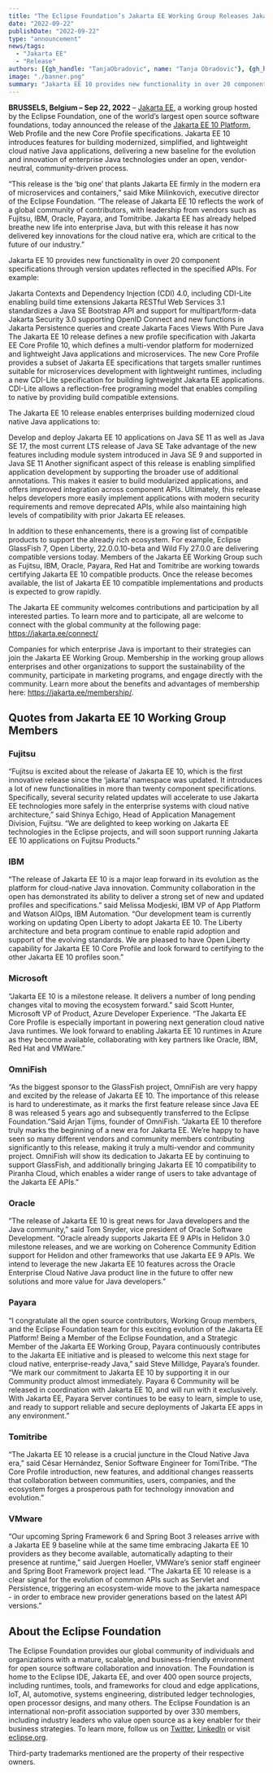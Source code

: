 ```yaml
---
title: "The Eclipse Foundation’s Jakarta EE Working Group Releases Jakarta EE 10 to Usher in the Era of Cloud Native Java "
date: "2022-09-22"
publishDate: "2022-09-22"
type: "announcement"
news/tags:
  - "Jakarta EE"
  - "Release"
authors: [{gh_handle: "TanjaObradovic", name: "Tanja Obradovic"}, {gh_handle: "ivargrimstad", name: "Ivar Grimstad"}]
image: "./banner.png"
summary: "Jakarta EE 10 provides new functionality in over 20 component specifications through version updates reflected in the specified APIs."
---
```


**BRUSSELS, Belgium – Sep 22, 2022** – [Jakarta EE](https://jakarta.ee), a working group hosted by the Eclipse Foundation, one of the world’s largest open source software foundations, today announced the release of the [Jakarta EE 10 Platform](https://jakarta.ee/release/10/), Web Profile and the new Core Profile specifications. Jakarta EE 10 introduces features for building modernized, simplified, and lightweight cloud native Java applications, delivering a new baseline for the evolution and innovation of enterprise Java technologies under an open, vendor-neutral, community-driven process. 

“This release is the ‘big one’ that plants Jakarta EE firmly in the modern era of microservices and containers,” said Mike Milinkovich, executive director of the Eclipse Foundation. “The release of Jakarta EE 10 reflects the work of a global community of contributors, with leadership from vendors such as Fujitsu, IBM, Oracle, Payara, and Tomitribe. Jakarta EE has already helped breathe new life into enterprise Java, but with this release it has now delivered key innovations for the cloud native era, which are critical to the future of our industry.” 

Jakarta EE 10 provides new functionality in over 20 component specifications through version updates reflected in the specified APIs. For example:

 Jakarta Contexts and Dependency Injection (CDI) 4.0, including CDI-Lite enabling build time extensions 
Jakarta RESTful Web Services 3.1 standardizes a Java SE Bootstrap API and support for multipart/form-data 
Jakarta Security 3.0 supporting OpenID Connect and new functions in Jakarta Persistence queries and create Jakarta Faces Views With Pure Java 
The Jakarta EE 10 release defines a new profile specification with Jakarta EE Core Profile 10, which defines a multi-vendor platform for modernized and lightweight Java applications and microservices. The new Core Profile provides a subset of Jakarta EE specifications that targets smaller runtimes suitable for microservices development with lightweight runtimes, including a new CDI-Lite specification for building lightweight Jakarta EE applications. CDI-Lite allows a reflection-free programing model that enables compiling to native by providing build compatible extensions.

The Jakarta EE 10 release enables enterprises building modernized cloud native Java applications to:

Develop and deploy Jakarta EE 10 applications on Java SE 11 as well as Java SE 17, the most current LTS release of Java SE
Take advantage of the new features including module system introduced in Java SE 9 and supported in Java SE 11 
Another significant aspect of this release is enabling simplified application development by supporting the broader use of additional annotations. This makes it easier to build modularized applications, and offers improved integration across component APIs. Ultimately, this release helps developers more easily implement applications with modern security requirements and remove deprecated APIs, while also maintaining high levels of compatibility with prior Jakarta EE releases.

In addition to these enhancements, there is a growing list of compatible products to support the already rich ecosystem. For example, Eclipse GlassFish 7, Open Liberty, 22.0.0.10-beta and Wild Fly 27.0.0 are delivering compatible versions today. Members of the Jakarta EE Working Group such as Fujitsu, IBM, Oracle, Payara, Red Hat and Tomitribe are working towards certifying Jakarta EE 10 compatible products. Once the release becomes available, the list of Jakarta EE 10 compatible implementations and products is expected to grow rapidly.

The Jakarta EE community welcomes contributions and participation by all interested parties. To learn more and to participate, all are welcome to connect with the global community at the following page: https://jakarta.ee/connect/ 

Companies for which enterprise Java is important to their strategies can join the Jakarta EE Working Group. Membership in the working group allows enterprises and other organizations to support the sustainability of the community, participate in marketing programs, and engage directly with the community. Learn more about the benefits and advantages of membership here: https://jakarta.ee/membership/.

## Quotes from Jakarta EE 10 Working Group Members

### Fujitsu
“Fujitsu is excited about the release of Jakarta EE 10, which is the first innovative release since the ‘jakarta’ namespace was updated. It introduces a lot of new functionalities in more than twenty component specifications. Specifically, several security related updates will accelerate to use Jakarta EE technologies more safely in the enterprise systems with cloud native architecture,” said Shinya Echigo, Head of Application Management Division, Fujitsu. “We are delighted to keep working on Jakarta EE technologies in the Eclipse projects, and will soon support running Jakarta EE 10 applications on Fujitsu Products.”

### IBM
“The release of Jakarta EE 10 is a major leap forward in its evolution as the platform for cloud-native Java innovation. Community collaboration in the open has demonstrated its ability to deliver a strong set of new and updated profiles and specifications.” said Melissa Modjeski, IBM VP of App Platform and Watson AIOps, IBM Automation. “Our development team is currently working on updating Open Liberty to adopt Jakarta EE 10. The Liberty architecture and beta program continue to enable rapid adoption and support of the evolving standards. We are pleased to have Open Liberty capability for Jakarta EE 10 Core Profile and look forward to certifying to the other Jakarta EE 10 profiles soon.”

### Microsoft
“Jakarta EE 10 is a milestone release. It delivers a number of long pending changes vital to moving the ecosystem forward.” said Scott Hunter, Microsoft VP of Product, Azure Developer Experience. “The Jakarta EE Core Profile is especially important in powering next generation cloud native Java runtimes. We look forward to enabling Jakarta EE 10 runtimes in Azure as they become available, collaborating with key partners like Oracle, IBM, Red Hat and VMWare.”

### OmniFish
“As the biggest sponsor to the GlassFish project, OmniFish are very happy and excited by the release of Jakarta EE 10. The importance of this release is hard to underestimate, as it marks the first feature release since Java EE 8 was released 5 years ago and subsequently transferred to the Eclipse Foundation.”Said Arjan Tijms, founder of OmniFish. “Jakarta EE 10 therefore truly marks the beginning of a new era for Jakarta EE. We’re happy to have seen so many different vendors and community members contributing significantly to this release, making it truly a multi-vendor and community project. OmniFish will show its dedication to Jakarta EE by continuing to support GlassFish, and additionally bringing Jakarta EE 10 compatibility to Piranha Cloud, which enables a wider range of users to take advantage of the Jakarta EE APIs.”

### Oracle
“The release of Jakarta EE 10 is great news for Java developers and the Java community,” said Tom Snyder, vice president of Oracle Software Development. “Oracle already supports Jakarta EE 9 APIs in Helidon 3.0 milestone releases, and we are working on Coherence Community Edition support for Helidon and other frameworks that use Jakarta EE 9 APIs. We intend to leverage the new Jakarta EE 10 features across the Oracle Enterprise Cloud Native Java product line in the future to offer new solutions and more value for Java developers.”

### Payara 
“I congratulate all the open source contributors, Working Group members, and the Eclipse Foundation team for this exciting evolution of the Jakarta EE Platform! Being a Member of the Eclipse Foundation, and a Strategic Member of the Jakarta EE Working Group, Payara continuously contributes to the Jakarta EE initiative and is pleased to welcome this next stage for cloud native, enterprise-ready Java,” said Steve Millidge, Payara’s founder. “We mark our commitment to Jakarta EE 10 by supporting it in our Community product almost immediately. Payara 6 Community will be released in coordination with Jakarta EE 10, and will run with it exclusively. With Jakarta EE, Payara Server continues to be easy to learn, simple to use, and ready to support reliable and secure deployments of Jakarta EE apps in any environment.”

### Tomitribe
“The Jakarta EE 10 release is a crucial juncture in the Cloud Native Java era,” said César Hernández, Senior Software Engineer for TomiTribe. “The Core Profile introduction, new features, and additional changes reasserts that collaboration between communities, users, companies, and the ecosystem forges a prosperous path for technology innovation and evolution.”

### VMware
“Our upcoming Spring Framework 6 and Spring Boot 3 releases arrive with a Jakarta EE 9 baseline while at the same time embracing Jakarta EE 10 providers as they become available, automatically adapting to their presence at runtime,” said Juergen Hoeller, VMWare’s senior staff engineer and Spring Boot Framework project lead. “The Jakarta EE 10 release is a clear signal for the evolution of common APIs such as Servlet and Persistence, triggering an ecosystem-wide move to the jakarta namespace - in order to embrace new provider generations based on the latest API versions.”

## About the Eclipse Foundation
The Eclipse Foundation provides our global community of individuals and organizations with a mature, scalable, and business-friendly environment for open source software collaboration and innovation. The Foundation is home to the Eclipse IDE, Jakarta EE, and over 400 open source projects, including runtimes, tools, and frameworks for cloud and edge applications, IoT, AI, automotive, systems engineering, distributed ledger technologies, open processor designs, and many others. The Eclipse Foundation is an international non-profit association supported by over 330 members, including industry leaders who value open source as a key enabler for their business strategies. To learn more, follow us on [Twitter](https://twitter.com/EclipseFdn), [LinkedIn](https://linkedin.com/company/eclipse-foundation) or visit [eclipse.org](https://eclipse.org).

Third-party trademarks mentioned are the property of their respective owners.